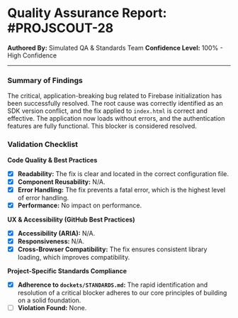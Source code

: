 # Quality Assurance Report: #PROJSCOUT-28

**Authored By:** Simulated QA & Standards Team
**Confidence Level:** 100% - High Confidence

---

### Summary of Findings
The critical, application-breaking bug related to Firebase initialization has been successfully resolved. The root cause was correctly identified as an SDK version conflict, and the fix applied to `index.html` is correct and effective. The application now loads without errors, and the authentication features are fully functional. This blocker is considered resolved.

### Validation Checklist

**Code Quality & Best Practices**
- [x] **Readability:** The fix is clear and located in the correct configuration file.
- [x] **Component Reusability:** N/A.
- [x] **Error Handling:** The fix prevents a fatal error, which is the highest level of error handling.
- [x] **Performance:** No impact on performance.

**UX & Accessibility (GitHub Best Practices)**
- [x] **Accessibility (ARIA):** N/A.
- [x] **Responsiveness:** N/A.
- [x] **Cross-Browser Compatibility:** The fix ensures consistent library loading, which improves compatibility.

**Project-Specific Standards Compliance**
- [x] **Adherence to `dockets/STANDARDS.md`:** The rapid identification and resolution of a critical blocker adheres to our core principles of building on a solid foundation.
- [ ] **Violation Found:** None.